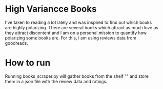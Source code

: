 # High Variancce Books

I've taken to reading a lot lately and was inspired to find out which books are highly polarizing. There are several books which attract as much love as they attract discontent and I am on a personal mission to quantify how polarizing some books are. 
For this, I am using reviews data from goodreads. 

# How to run 
Running books_scraper.py will gather books from the shelf "" and store them in a json file with the review data and ratings. 

